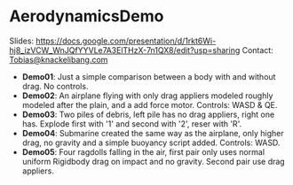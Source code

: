 # AerodynamicsDemo
 
Slides: https://docs.google.com/presentation/d/1rkt6Wi-hj8_izVCW_WnJQfYYVLe7A3ElTHzX-7n1QX8/edit?usp=sharing
Contact: Tobias@knackelibang.com

* **Demo01**: Just a simple comparison between a body with and without drag. No controls.  
* **Demo02**: An airplane flying with only drag appliers modeled roughly modeled after the plain, and a add force motor. Controls: WASD & QE.  
* **Demo03**: Two piles of debris, left pile has no drag appliers, right one has. Explode first with '1' and second with '2', reser with 'R'.  
* **Demo04**: Submarine  created the same way as the airplane, only higher drag, no gravity and a simple buoyancy script added. Controls: WASD.  
* **Demo05**: Four ragdolls falling in the air, first pair only uses normal uniform Rigidbody drag on impact and no gravity. Second pair use drag appliers.  
